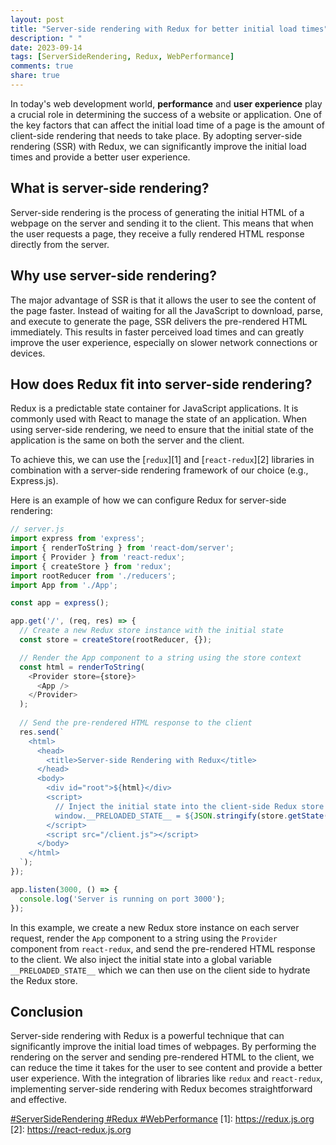 ```yaml
---
layout: post
title: "Server-side rendering with Redux for better initial load times"
description: " "
date: 2023-09-14
tags: [ServerSideRendering, Redux, WebPerformance]
comments: true
share: true
---
```


In today's web development world, **performance** and **user experience** play a crucial role in determining the success of a website or application. One of the key factors that can affect the initial load time of a page is the amount of client-side rendering that needs to take place. By adopting server-side rendering (SSR) with Redux, we can significantly improve the initial load times and provide a better user experience.

## What is server-side rendering?

Server-side rendering is the process of generating the initial HTML of a webpage on the server and sending it to the client. This means that when the user requests a page, they receive a fully rendered HTML response directly from the server.

## Why use server-side rendering?

The major advantage of SSR is that it allows the user to see the content of the page faster. Instead of waiting for all the JavaScript to download, parse, and execute to generate the page, SSR delivers the pre-rendered HTML immediately. This results in faster perceived load times and can greatly improve the user experience, especially on slower network connections or devices.

## How does Redux fit into server-side rendering?

Redux is a predictable state container for JavaScript applications. It is commonly used with React to manage the state of an application. When using server-side rendering, we need to ensure that the initial state of the application is the same on both the server and the client.

To achieve this, we can use the [`redux`][1] and [`react-redux`][2] libraries in combination with a server-side rendering framework of our choice (e.g., Express.js). 

Here is an example of how we can configure Redux for server-side rendering:

```javascript
// server.js
import express from 'express';
import { renderToString } from 'react-dom/server';
import { Provider } from 'react-redux';
import { createStore } from 'redux';
import rootReducer from './reducers';
import App from './App';

const app = express();

app.get('/', (req, res) => {
  // Create a new Redux store instance with the initial state
  const store = createStore(rootReducer, {});

  // Render the App component to a string using the store context
  const html = renderToString(
    <Provider store={store}>
      <App />
    </Provider>
  );
  
  // Send the pre-rendered HTML response to the client
  res.send(`
    <html>
      <head>
        <title>Server-side Rendering with Redux</title>
      </head>
      <body>
        <div id="root">${html}</div>
        <script>
          // Inject the initial state into the client-side Redux store
          window.__PRELOADED_STATE__ = ${JSON.stringify(store.getState()).replace(/</g, '\\u003c')}
        </script>
        <script src="/client.js"></script>
      </body>
    </html>
  `);
});

app.listen(3000, () => {
  console.log('Server is running on port 3000');
});
```

In this example, we create a new Redux store instance on each server request, render the `App` component to a string using the `Provider` component from `react-redux`, and send the pre-rendered HTML response to the client. We also inject the initial state into a global variable `__PRELOADED_STATE__` which we can then use on the client side to hydrate the Redux store.

## Conclusion

Server-side rendering with Redux is a powerful technique that can significantly improve the initial load times of webpages. By performing the rendering on the server and sending pre-rendered HTML to the client, we can reduce the time it takes for the user to see content and provide a better user experience. With the integration of libraries like `redux` and `react-redux`, implementing server-side rendering with Redux becomes straightforward and effective.

[#ServerSideRendering #Redux #WebPerformance](..)
[1]: https://redux.js.org
[2]: https://react-redux.js.org